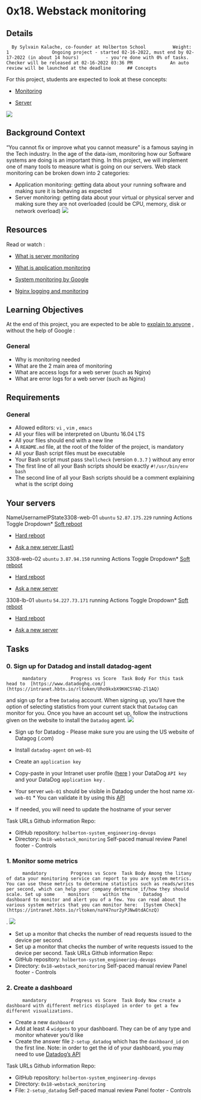 # 0x18. Webstack monitoring
## Details
      By Sylvain Kalache, co-founder at Holberton School          Weight: 1                Ongoing project - started 02-16-2022, must end by 02-17-2022 (in about 14 hours)          - you're done with 0% of tasks.              Checker will be released at 02-16-2022 03:36 PM              An auto review will be launched at the deadline      ## Concepts
For this project, students are expected to look at these concepts:
* [Monitoring](https://intranet.hbtn.io/concepts/13) 

* [Server](https://intranet.hbtn.io/concepts/67) 

 ![](https://s3.amazonaws.com/intranet-projects-files/holbertonschool-sysadmin_devops/281/hb3pAsO.png) 

## Background Context
“You cannot fix or improve what you cannot measure” is a famous saying in the Tech industry. In the age of the data-ism, monitoring how our Software systems are doing is an important thing. In this project, we will implement one of many tools to measure what is going on our servers.
Web stack monitoring can be broken down into 2 categories:
* Application monitoring: getting data about your running software and making sure it is behaving as expected
* Server monitoring: getting data about your virtual or physical server and making sure they are not overloaded (could be CPU, memory, disk or network overload)
 ![](https://s3.amazonaws.com/intranet-projects-files/holbertonschool-sysadmin_devops/281/ktCXnhE.jpg) 

## Resources
Read or watch :
* [What is server monitoring](https://intranet.hbtn.io/rltoken/m8e7smqRz3k4PUBnv0zB7g) 

* [What is application monitoring](https://intranet.hbtn.io/rltoken/fGzCCVr7lwNEvarE8u1HRQ) 

* [System monitoring by Google](https://intranet.hbtn.io/rltoken/h6WV2iIVUCL-atjFIu6TZA) 

* [Nginx logging and monitoring](https://intranet.hbtn.io/rltoken/ZUIlnid6NphRWIaGZ3MTZQ) 

## Learning Objectives
At the end of this project, you are expected to be able to  [explain to anyone](https://intranet.hbtn.io/rltoken/fg0tmIkt2x_pb-c2j_J4OQ) 
 ,  without the help of Google :
### General
* Why is monitoring needed
* What are the 2 main area of monitoring
* What are access logs for a web server (such as Nginx)
* What are error logs for a web server (such as Nginx)
## Requirements
### General
* Allowed editors:  ` vi ` ,  ` vim ` ,  ` emacs ` 
* All your files will be interpreted on Ubuntu 16.04 LTS
* All your files should end with a new line
* A  ` README.md `  file, at the root of the folder of the project, is mandatory
* All your Bash script files must be executable
* Your Bash script must pass  ` Shellcheck `  (version  ` 0.3.7 ` ) without any error
* The first line of all your Bash scripts should be exactly  ` #!/usr/bin/env bash ` 
* The second line of all your Bash scripts should be a comment explaining what is the script doing
## Your servers
NameUsernameIPState3308-web-01 ` ubuntu `  ` 52.87.175.229 ` running              Actions              Toggle Dropdown* [Soft reboot](https://intranet.hbtn.io/servers/7279/soft_reboot) 

* [Hard reboot](https://intranet.hbtn.io/servers/7279/hard_reboot) 

* [
                    Ask a new server
                      (Last)
](https://intranet.hbtn.io/servers/7279/ask_new) 

3308-web-02 ` ubuntu `  ` 3.87.94.150 ` running              Actions              Toggle Dropdown* [Soft reboot](https://intranet.hbtn.io/servers/7019/soft_reboot) 

* [Hard reboot](https://intranet.hbtn.io/servers/7019/hard_reboot) 

* [
                    Ask a new server
](https://intranet.hbtn.io/servers/7019/ask_new) 

3308-lb-01 ` ubuntu `  ` 54.227.73.171 ` running              Actions              Toggle Dropdown* [Soft reboot](https://intranet.hbtn.io/servers/7020/soft_reboot) 

* [Hard reboot](https://intranet.hbtn.io/servers/7020/hard_reboot) 

* [
                    Ask a new server
](https://intranet.hbtn.io/servers/7020/ask_new) 

## Tasks
### 0. Sign up for Datadog and install datadog-agent
          mandatory         Progress vs Score  Task Body For this task head to  [https://www.datadoghq.com/](https://intranet.hbtn.io/rltoken/Uho9kxbX9KHCSYAQ-Zl1AQ) 
  and sign up for a free   ` Datadog `   account. When signing up, you’ll have the option of selecting statistics from your current stack that   ` Datadog `   can monitor for you. Once you have an account set up, follow the instructions given on the website to install the   ` Datadog `   agent. 
 ![](https://holbertonintranet.s3.amazonaws.com/uploads/medias/2019/6/6b0ea6345a6375437845.png?X-Amz-Algorithm=AWS4-HMAC-SHA256&X-Amz-Credential=AKIARDDGGGOU5BHMTQX4%2F20220216%2Fus-east-1%2Fs3%2Faws4_request&X-Amz-Date=20220216T143343Z&X-Amz-Expires=86400&X-Amz-SignedHeaders=host&X-Amz-Signature=15a0671a5ad819e36d31cfda946c6100279c7a32f113bf0415d585d08458d7ff) 

* Sign up for Datadog - Please make sure you are using the US website of Datagog (.com)
* Install  ` datadog-agent `  on  ` web-01 ` 
* Create an  ` application key ` 
* Copy-paste in your Intranet user profile ([here](https://intranet.hbtn.io/rltoken/2D6j3Y6G9c8o_t278-Cu_w) 
) your DataDog  ` API key `   and your DataDog  ` application key ` .
* Your server  ` web-01 `  should be visible in Datadog under the host name  ` XX-web-01 ` * You can validate it by using this [API](https://intranet.hbtn.io/rltoken/CyrSkrD0zPWXK4YBRRbTvw) 

* If needed, you will need to update the hostname of your server

 Task URLs  Github information Repo:
* GitHub repository:  ` holberton-system_engineering-devops ` 
* Directory:  ` 0x18-webstack_monitoring ` 
 Self-paced manual review  Panel footer - Controls 
### 1. Monitor some metrics
          mandatory         Progress vs Score  Task Body Among the litany of data your monitoring service can report to you are system metrics. You can use these metrics to determine statistics such as reads/writes per second, which can help your company determine if/how they should scale. Set up some   ` monitors `   within the   ` Datadog `   dashboard to monitor and alert you of a few. You can read about the various system metrics that you can monitor here:  [System Check](https://intranet.hbtn.io/rltoken/naY47nur2yPJNw8tdACnzQ) 
 .
 ![](https://holbertonintranet.s3.amazonaws.com/uploads/medias/2019/6/6a4551974aadc181e97a.png?X-Amz-Algorithm=AWS4-HMAC-SHA256&X-Amz-Credential=AKIARDDGGGOU5BHMTQX4%2F20220216%2Fus-east-1%2Fs3%2Faws4_request&X-Amz-Date=20220216T143343Z&X-Amz-Expires=86400&X-Amz-SignedHeaders=host&X-Amz-Signature=c3575ae97efd9c120a1f3f48cd10755a42dcdad55b94a036e71c66526eb81628) 

* Set up a monitor that checks the number of read requests issued to the device per second.
* Set up a monitor that checks the number of write requests issued to the device per second.
 Task URLs  Github information Repo:
* GitHub repository:  ` holberton-system_engineering-devops ` 
* Directory:  ` 0x18-webstack_monitoring ` 
 Self-paced manual review  Panel footer - Controls 
### 2. Create a dashboard
          mandatory         Progress vs Score  Task Body Now create a dashboard with different metrics displayed in order to get a few different visualizations.
* Create a new  ` dashboard ` 
* Add at least 4  ` widgets `  to your dashboard. They can be of any type and monitor whatever you’d like
* Create the answer file  ` 2-setup_datadog `  which has the  ` dashboard_id `  on the first line. Note: in order to get the id of your dashboard, you may need to use [Datadog’s API](https://intranet.hbtn.io/rltoken/VrzQP39UUFMmAKZx0IZLuw) 

 Task URLs  Github information Repo:
* GitHub repository:  ` holberton-system_engineering-devops ` 
* Directory:  ` 0x18-webstack_monitoring ` 
* File:  ` 2-setup_datadog ` 
 Self-paced manual review  Panel footer - Controls 
